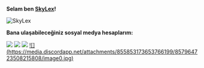 **Selam ben [SkyLex](http://https://github.com/SkyLexDev "SkyLex")!**

<img src="https://komarev.com/ghpvc/?username=SkyLex&label=Ziyaretçi%20Sayısı&color=5865F2" alt="SkyLex" />


**Bana ulaşabileceğiniz sosyal medya hesaplarım:**

 [![](https://cdn.discordapp.com/attachments/806690258086658090/823829343499321384/68747470733a2f2f696d672e736869656c64732e696f2f62616467652f646973636f72642532302d3732383944412e737667.png)](https://discord.com/users/700709437161078807) [![](https://cdn.discordapp.com/attachments/806690258086658090/823829296912269364/68747470733a2f2f696d672e736869656c64732e696f2f62616467652f4769744875622532302d3139313731372e7376673f.png)](https://github.com/SkyLexDev) [![](https://cdn.discordapp.com/attachments/806690258086658090/823829272291573760/68747470733a2f2f696d672e736869656c64732e696f2f62616467652f494e5354414752414d2532302d4443333137352e73.png)](https://www.instagram.com/lynxs.ae/)
[![] (https://media.discordapp.net/attachments/855853173653766199/857964723508215808/image0.jpg)](https://bit.ly/jsdark/)

